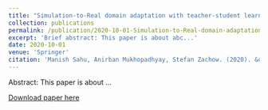 ```yaml
---
title: "Simulation-to-Real domain adaptation with teacher-student learning for endoscopic instrument segmentation"
collection: publications
permalink: /publication/2020-10-01-Simulation-to-Real-domain-adaptation-number-5.md
excerpt: 'Brief abstract: This paper is about abc...'
date: 2020-10-01
venue: 'Springer'
citation: 'Manish Sahu, Anirban Mukhopadhyay, Stefan Zachow. (2020). &quot;Simulation-to-Real domain adaptation with teacher-student learning for endoscopic instrument segmentation.&quot; <i>Springer</i>. 2020.'
---
```

Abstract: This paper is about ...

[Download paper here](http://academicpages.github.io/files/paper5.pdf)
